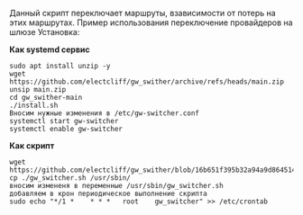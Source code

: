 Данный скрипт переключает маршруты, взависимости от потерь на этих маршрутах.
Пример использования переключение провайдеров на шлюзе
Установка:

**Как systemd сервис**
```
sudo apt install unzip -y
wget https://github.com/electcliff/gw_swither/archive/refs/heads/main.zip
unsip main.zip
cd gw_swither-main
./install.sh
Вносим нужные изменения в /etc/gw-switcher.conf
systemctl start gw-switcher
systemctl enable gw-switcher
```
**Как скрипт**
```
wget https://github.com/electcliff/gw_swither/blob/16b651f395b32a94a9d864514f11fc0cbc9f59e7/gw_switcher.sh
cp ./gw_switcher.sh /usr/sbin/
вносим измененя в переменные /usr/sbin/gw_switcher.sh
добавляем в крон периодическое выполнение скрипта
sudo echo "*/1 *    * * *   root    gw_switcher" >> /etc/crontab
```